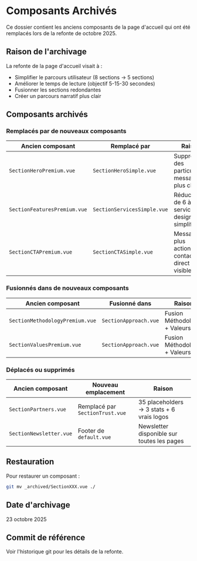 # Composants Archivés

Ce dossier contient les anciens composants de la page d'accueil qui ont été remplacés lors de la refonte de octobre 2025.

## Raison de l'archivage

La refonte de la page d'accueil visait à :
- Simplifier le parcours utilisateur (8 sections → 5 sections)
- Améliorer le temps de lecture (objectif 5-15-30 secondes)
- Fusionner les sections redondantes
- Créer un parcours narratif plus clair

## Composants archivés

### Remplacés par de nouveaux composants

| Ancien composant | Remplacé par | Raison |
|------------------|--------------|--------|
| `SectionHeroPremium.vue` | `SectionHeroSimple.vue` | Suppression des particules, message plus clair |
| `SectionFeaturesPremium.vue` | `SectionServicesSimple.vue` | Réduction de 6 à 4 services, design simplifié |
| `SectionCTAPremium.vue` | `SectionCTASimple.vue` | Message plus actionnable, contact direct visible |

### Fusionnés dans de nouveaux composants

| Ancien composant | Fusionné dans | Raison |
|------------------|---------------|--------|
| `SectionMethodologyPremium.vue` | `SectionApproach.vue` | Fusion Méthodologie + Valeurs |
| `SectionValuesPremium.vue` | `SectionApproach.vue` | Fusion Méthodologie + Valeurs |

### Déplacés ou supprimés

| Ancien composant | Nouveau emplacement | Raison |
|------------------|---------------------|--------|
| `SectionPartners.vue` | Remplacé par `SectionTrust.vue` | 35 placeholders → 3 stats + 6 vrais logos |
| `SectionNewsletter.vue` | Footer de `default.vue` | Newsletter disponible sur toutes les pages |

## Restauration

Pour restaurer un composant :
```bash
git mv _archived/SectionXXX.vue ./
```

## Date d'archivage

23 octobre 2025

## Commit de référence

Voir l'historique git pour les détails de la refonte.
